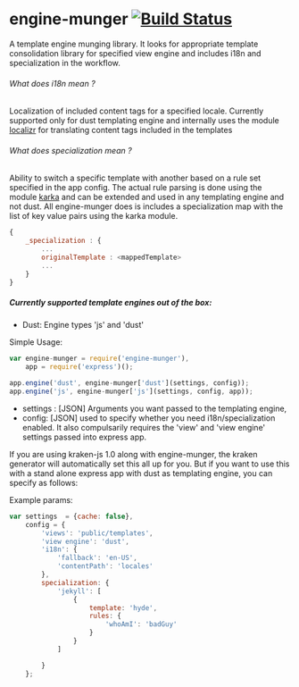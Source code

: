 engine-munger [![Build Status](https://travis-ci.org/paypal/kraken-js.png)](https://travis-ci.org/pvenkatakrishnan/engine-munger)
=============

A template engine munging library.
It looks for appropriate template consolidation library for specified view engine and includes i18n and specialization in the workflow.

###### What does i18n mean ?
Localization of included content tags for a specified locale. Currently supported only for dust templating engine and internally uses the module [localizr]() for translating content tags included in the templates

###### What does specialization mean ?
Ability to switch a specific template with another based on a rule set specified in the app config. The actual rule parsing is done using the module [karka](https://github.com/pvenkatakrishnan/karka) and can be extended and used in any templating engine and not dust.
All engine-munger does is includes a specialization map with the list of key value pairs using the karka module.
```javascript
{
    _specialization : {
        ...
        originalTemplate : <mappedTemplate>
        ...
    }
}
```

##### Currently supported template engines out of the box:

* Dust: Engine types 'js' and 'dust'


Simple Usage:

```javascript
var engine-munger = require('engine-munger'),
    app = require('express')();

app.engine('dust', engine-munger['dust'](settings, config));
app.engine('js', engine-munger['js'](settings, config, app));
```

* settings : [JSON] Arguments you want passed to the templating engine,
* config: [JSON] used to specify whether you need i18n/specialization enabled. It also compulsarily requires the 'view' and 'view engine' settings passed into express app.

 If you are using kraken-js 1.0 along with engine-munger, the kraken generator will automatically set this all up for you.
 But if you want to use this with a stand alone express app with dust as templating engine, you can specify as follows:

 Example params:

 ```javascript
 var settings  = {cache: false},
     config = {
         'views': 'public/templates',
         'view engine': 'dust',
         'i18n': {
             'fallback': 'en-US',
             'contentPath': 'locales'
         },
         specialization: {
             'jekyll': [
                 {
                     template: 'hyde',
                     rules: {
                         'whoAmI': 'badGuy'
                     }
                 }
             ]

         }
     };
